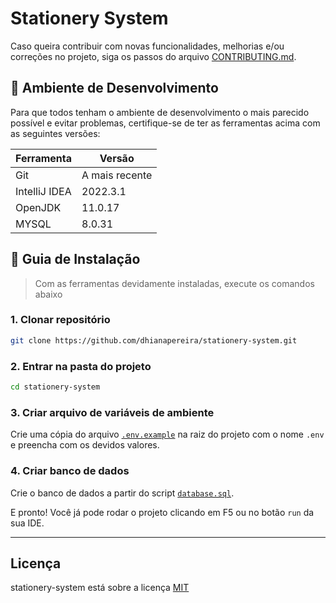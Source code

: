 # Stationery System
Caso queira contribuir com novas funcionalidades, melhorias e/ou correções no projeto, siga os passos do arquivo [CONTRIBUTING.md](./.github/doc/CONTRIBUTING.md).

## :wrench: Ambiente de Desenvolvimento
Para que todos tenham o ambiente de desenvolvimento o mais parecido possível e evitar problemas, certifique-se de ter as ferramentas acima com as seguintes versões:

| Ferramenta | Versão |
| --- | --- |
| Git | A mais recente |
| IntelliJ IDEA | 2022.3.1 |
| OpenJDK | 11.0.17 |
| MYSQL | 8.0.31 |

## :compass: Guia de Instalação
> Com as ferramentas devidamente instaladas, execute os comandos abaixo

### **1. Clonar repositório**
```bash
git clone https://github.com/dhianapereira/stationery-system.git
```

### **2. Entrar na pasta do projeto**
```bash
cd stationery-system
```

### **3. Criar arquivo de variáveis de ambiente**
Crie uma cópia do arquivo [`.env.example`](./.env.example) na raiz do projeto com o nome `.env` e preencha com os devidos valores.

### **4. Criar banco de dados**
Crie o banco de dados a partir do script [`database.sql`](./database.sql).

E pronto! Você já pode rodar o projeto clicando em F5 ou no botão `run` da sua IDE. 

---
## Licença
stationery-system está sobre a licença [MIT](LICENSE)